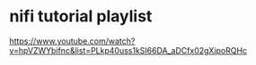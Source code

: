 # nifi tutorial playlist

https://www.youtube.com/watch?v=hpVZWYbifnc&list=PLkp40uss1kSI66DA_aDCfx02gXipoRQHc
